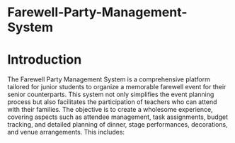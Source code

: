 # Farewell-Party-Management-System

# Introduction
The Farewell Party Management System is a comprehensive platform tailored for junior students
to organize a memorable farewell event for their senior counterparts. This system not only
simplifies the event planning process but also facilitates the participation of teachers who can
attend with their families. The objective is to create a wholesome experience, covering aspects
such as attendee management, task assignments, budget tracking, and detailed planning of
dinner, stage performances, decorations, and venue arrangements. This includes:
